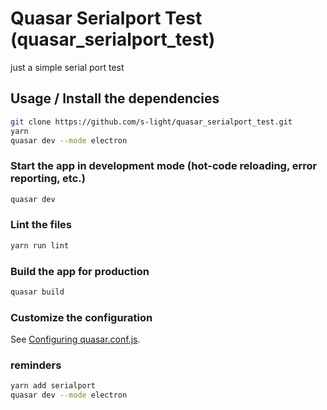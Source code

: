 # Quasar Serialport Test (quasar_serialport_test)

just a simple serial port test

## Usage / Install the dependencies
```bash
git clone https://github.com/s-light/quasar_serialport_test.git
yarn
quasar dev --mode electron
```

### Start the app in development mode (hot-code reloading, error reporting, etc.)
```bash
quasar dev
```

### Lint the files
```bash
yarn run lint
```

### Build the app for production
```bash
quasar build
```

### Customize the configuration
See [Configuring quasar.conf.js](https://quasar.dev/quasar-cli/quasar-conf-js).


### reminders
```bash
yarn add serialport
quasar dev --mode electron
```
